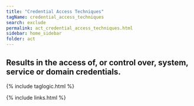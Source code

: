 ```yaml
---
title: "Credential Access Techniques"
tagName: credential_access_techniques
search: exclude
permalink: act_credential_access_techniques.html
sidebar: home_sidebar
folder: act
---
```


## Results in the access of, or control over, system, service or domain credentials.

{% include taglogic.html %}

{% include links.html %}
